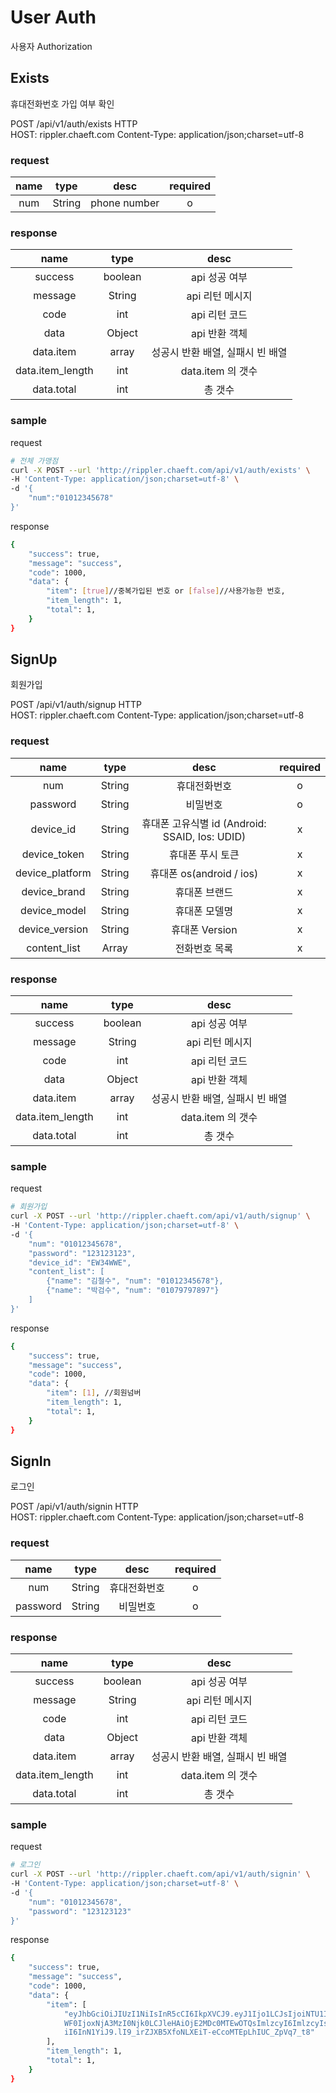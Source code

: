 # User Auth

사용자 Authorization

## Exists

휴대전화번호 가입 여부 확인

POST /api/v1/auth/exists HTTP  
HOST: rippler.chaeft.com
Content-Type: application/json;charset=utf-8  

### request

|name|type|desc|required|
|:---:|:---:|:---:|:---:|
|num|String| phone number |o|

### response

|name|type|desc|
|:---:|:---:|:---:|
|success|boolean|api 성공 여부|
|message|String|api 리턴 메시지|
|code|int|api 리턴 코드|
|data|Object|api 반환 객체|
|data.item|array|성공시 반환 배열, 실패시 빈 배열|
|data.item_length|int| data.item 의 갯수 |
|data.total|int| 총 갯수 |

### sample

request  
```bash
# 전체 가맹점
curl -X POST --url 'http://rippler.chaeft.com/api/v1/auth/exists' \
-H 'Content-Type: application/json;charset=utf-8' \
-d '{
    "num":"01012345678"
}'
```

response  
```bash
{
    "success": true,
    "message": "success",
    "code": 1000,
    "data": {
        "item": [true]//중복가입된 번호 or [false]//사용가능한 번호,
        "item_length": 1,
        "total": 1,
    }
}
```


## SignUp

회원가입

POST /api/v1/auth/signup HTTP  
HOST: rippler.chaeft.com
Content-Type: application/json;charset=utf-8  

### request

|name|type|desc|required|
|:---:|:---:|:---:|:---:|
|num|String| 휴대전화번호 |o|
|password|String| 비밀번호 |o|
|device_id|String| 휴대폰 고유식별 id (Android: SSAID, Ios: UDID) |x|
|device_token|String| 휴대폰 푸시 토큰 |x|
|device_platform|String| 휴대폰 os(android / ios) |x|
|device_brand|String| 휴대폰 브랜드 |x|
|device_model|String| 휴대폰 모델명 |x|
|device_version|String| 휴대폰 Version |x|
|content_list|Array| 전화번호 목록 |x|



### response

|name|type|desc|
|:---:|:---:|:---:|
|success|boolean|api 성공 여부|
|message|String|api 리턴 메시지|
|code|int|api 리턴 코드|
|data|Object|api 반환 객체|
|data.item|array|성공시 반환 배열, 실패시 빈 배열|
|data.item_length|int| data.item 의 갯수 |
|data.total|int| 총 갯수 |

### sample

request  
```bash
# 회원가입
curl -X POST --url 'http://rippler.chaeft.com/api/v1/auth/signup' \
-H 'Content-Type: application/json;charset=utf-8' \
-d '{
    "num": "01012345678",
    "password": "123123123",
    "device_id": "EW34WWE",
    "content_list": [
        {"name": "김철수", "num": "01012345678"},
        {"name": "박검수", "num": "01079797897"}
    ]
}'
```

response  
```bash
{
    "success": true,
    "message": "success",
    "code": 1000,
    "data": {
        "item": [1], //회원넘버
        "item_length": 1,
        "total": 1,
    }
}
```



## SignIn

로그인

POST /api/v1/auth/signin HTTP  
HOST: rippler.chaeft.com
Content-Type: application/json;charset=utf-8  

### request

|name|type|desc|required|
|:---:|:---:|:---:|:---:|
|num|String| 휴대전화번호 |o|
|password|String| 비밀번호 |o|



### response

|name|type|desc|
|:---:|:---:|:---:|
|success|boolean|api 성공 여부|
|message|String|api 리턴 메시지|
|code|int|api 리턴 코드|
|data|Object|api 반환 객체|
|data.item|array|성공시 반환 배열, 실패시 빈 배열|
|data.item_length|int| data.item 의 갯수 |
|data.total|int| 총 갯수 |

### sample

request  
```bash
# 로그인
curl -X POST --url 'http://rippler.chaeft.com/api/v1/auth/signin' \
-H 'Content-Type: application/json;charset=utf-8' \
-d '{
    "num": "01012345678",
    "password": "123123123"
}'
```

response  
```bash
{
    "success": true,
    "message": "success",
    "code": 1000,
    "data": {
        "item": [
            "eyJhbGciOiJIUzI1NiIsInR5cCI6IkpXVCJ9.eyJ1Ijo1LCJsIjoiNTU1Iiwia
            WF0IjoxNjA3MzI0Njk0LCJleHAiOjE2MDc0MTEwOTQsImlzcyI6ImlzcyIsInN1Y
            iI6InN1YiJ9.lI9_irZJXB5XfoNLXEiT-eCcoMTEpLhIUC_ZpVq7_t8"
        ],
        "item_length": 1,
        "total": 1,
    }
}
```